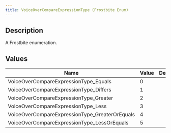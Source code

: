 ```yaml
---
title: VoiceOverCompareExpressionType (Frostbite Enum)
---
```

## Description

A Frostbite enumeration.

## Values

| Name                                            | Value | Description |
| ----------------------------------------------- | ----- | ----------- |
| VoiceOverCompareExpressionType\_Equals          | 0     |             |
| VoiceOverCompareExpressionType\_Differs         | 1     |             |
| VoiceOverCompareExpressionType\_Greater         | 2     |             |
| VoiceOverCompareExpressionType\_Less            | 3     |             |
| VoiceOverCompareExpressionType\_GreaterOrEquals | 4     |             |
| VoiceOverCompareExpressionType\_LessOrEquals    | 5     |             |
